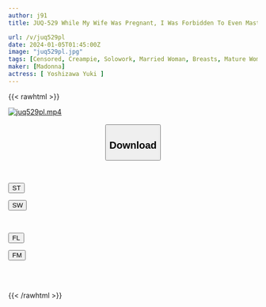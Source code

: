 ```yaml
---
author: j91
title: JUQ-529 While My Wife Was Pregnant, I Was Forbidden To Even Masturbate, So I Ended Up Having Inseminated Sex With My Mother-in-law, Yuki, Who Had Come To Tokyo Many Times... Yuki Yoshizawa

url: /v/juq529pl
date: 2024-01-05T01:45:00Z
image: "juq529pl.jpg"
tags: [Censored, Creampie, Solowork, Married Woman, Breasts, Mature Woman, Stepmother	]
maker: [Madonna]
actress: [ Yoshizawa Yuki ]
---
```



{{< rawhtml >}}

<div class="video" data-videoid="pM86RrdK8eSr4gY">
    <a href="javascript:;">
        <img src="/v/juq529pl/juq529pl.jpg" width="WIDTH" height="HEIGHT" alt="juq529pl.mp4" loading="lazy">
    </a>
</div>

<script type="text/javascript" src="https://j91.asia/asset/on-demand-st.js"></script>

<br>
  <link rel="stylesheet" href="https://j91.asia/asset/bs5.css">
  
  <center>
  <button class="btn btn-primary" type="button" data-bs-toggle="collapse" data-bs-target=".multi-collapse" aria-expanded="false" aria-controls="multiCollapseExample1 multiCollapseExample2"><h2>Download</h2></button></center>
</p>
<div class="row">
  <div class="col">
    <div class="collapse multi-collapse" id="multiCollapseExample1">
      <div class="card card-body">
	      	      <br>
<div class="buttons">  
<p><a href="https://streamtape.to/v/pM86RrdK8eSr4gY" target="_blank"><button class="btn-hover color-3"><i class="fa fa-download"></i> ST</button></a></p>
<p><a href="https://flaswish.com/0ksw86yghd99" target="_blank"><button class="btn-hover color-2"><i class="fa fa-download"></i> SW</button></a></p></div>
    </div>
  </div>
</div>
  <div class="col">
    <div class="collapse multi-collapse" id="multiCollapseExample2">
      <div class="card card-body">
	      <br>
<div class="buttons">
<p><a href="javascript:;" target="_blank"><button class="btn-hover color-9"><i class="fa fa-download"></i> FL</button></a></p>
<p><a href="javascript:;" target="_blank"><button class="btn-hover color-8"><i class="fa fa-download"></i> FM</button></a></p></div>
<br><br>
      </div>
    </div>
  </div>
</div>

{{< /rawhtml >}}